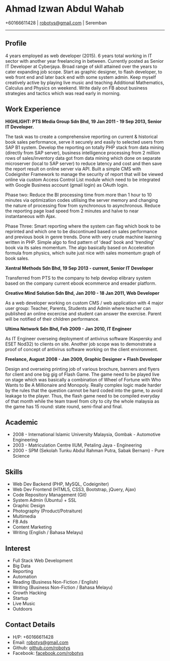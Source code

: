 Ahmad Izwan Abdul Wahab
===

+60166611428 | robotys@gmail.com | Seremban

----

Profile
---

4 years employed as web developer (2015). 6 years total working in IT sector with another year freelancing in between. Currently posted as Senior IT Developer at Cyberjaya. Broad range of skill attained over the years to cater expanding job scope. Start as graphic designer, to flash developer, to web front end and later back end with some system admin. Keep myself creatively active by playing live music and teaching Additional Mathematics, Calculus and Physics on weekend. Write daily on FB about business strategies and tactics which was read early in morning.

Work Experience
---

**HIGHLIGHT: PTS Media Group Sdn Bhd, 19 Jan 2011 - 19 Sep 2013, Senior IT Developer.**

The task was to create a comprehensive reporting on current & historical book sales performance, serve it securely and easily to selected users from SAP B1 system. Develop the reporting on totally PHP stack from data mining (directly from SAP server), business intelligence processing from 2 million rows of sales/inventory data got from data mining which done on separate microserver (local to SAP server) to reduce latency and cost and then save the report result on online server via API. Built a simple CMS with Codeigniter Framework to manage the security of report that will be viewed online via custom Access Control List module which need to be integrated with Google Business account (gmail login) as OAuth login.

Phase two: Reduce the BI processing time from more than 1 hour to 10 minutes via optimization codes utilising the server memory and changing the nature of processing flow from synchronous to asynchronous. Reduce the reporting page load speed from 2 minutes and halve to near instantaneous with Ajax.

Phase Three: Smart reporting where the system can flag which book to be reprinted and which one to be discontinued based on sales performance and previous book in genre trends. Done with very crude machine learning written in PHP. Simple algo to find pattern of 'dead' book and 'trending' book via its sales momentum. The algo basically based on Acceleration formula from physics, which suite just nice with sales momentum graph of book sales.


**Xentral Methods Sdn Bhd, 19 Sep 2013 - current, Senior IT Developer**

Transferred from PTS to the company to help develop elibrary system based on the company current ebook ecommerce and ereader platform.


**Creative Mind Solution Sdn Bhd, Jan 2010 - 18 Jan 2011, Web Developer**

As a web developer working on custom CMS / web application with 4 major user group: Teacher, Parents, Students and Admin where teacher can published an online excercise and student can answer the exercise. Parent will be notified of their children performance.


**Ultima Network Sdn Bhd, Feb 2009 - Jan 2010, IT Engineer**

As IT Engineer overseing deployment of antivirus software (Kaspersky and ESET Nod32) to clients on site. Another job scope was to demonstrate a proof of concept of antivirus software working on the client environment.

**Freelance, August 2008 - Jan 2009, Graphic Designer + Flash Developer**

Design and overseing printing job of various brochure, banners and flyers for client and one big gig of Flash Game. The game need to be played live on stage which was basically a combination of Wheel of Fortune with Who Wants to Be A Millionaire and Monopoly. Really complex logic made harder by the rules that the question cannot be hard coded into the game, to avoid leakage to the player. Thus, the flash game need to be compiled everyday of that month while the team travel from city to city the whole malaysia as the game has 15 round: state round, semi-final and final.


Academic
---

- 2008 - International Islamic University Malaysia, Gombak - Automotive Engineering
- 2003 - Matriculation Centre IIUM, Petaling Jaya - Engineering
- 2000 - SPM (Sekolah Tunku Abdul Rahman Putra, Sabak Bernam) - Pure Science


Skills
---

- Web Dev Backend (PHP, MySQL, Codeigniter)
- Web Dev Frontend (HTML5, CSS3, Bootstrap, jQuery, Ajax)
- Code Repository Management (Git)
- System Admin (Ubuntu) + SSL
- Graphic Design
- Photography (Product/Potraiture)
- Multimedia
- FB Ads
- Content Marketing
- Writing (English / Bahasa Melayu)

Interest
---

- Full Stack Web Development
- Big Data
- Reporting
- Automation
- Reading (Business Non-Fiction / English)
- Writing (Business Non-Fiction / Bahasa Melayu)
- Growth Hacking
- Startup
- Live Music
- Outdoors

Contact Details
---

- H/P: +60166611428
- Email: robotys@gmail.com
- Github: [github.com/robotys](http://github.com/robotys)
- Facebook: [facebook.com/robotys](http://facebook.com/robotys)